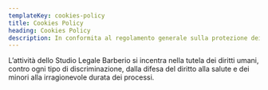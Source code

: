 ```yaml
---
templateKey: cookies-policy
title: Cookies Policy
heading: Cookies Policy
description: In conformita al regolamento generale sulla protezione dei dati ed alla direttiva ePrivacy ti informiamo su cosa sono i Cookies e su quali dati vengono raccolti all'iterno del nostro sito.
---
```

L’attività dello Studio Legale Barberio si incentra nella tutela dei diritti umani, contro ogni tipo di discriminazione, dalla difesa del diritto alla salute e dei minori alla irragionevole durata dei processi.